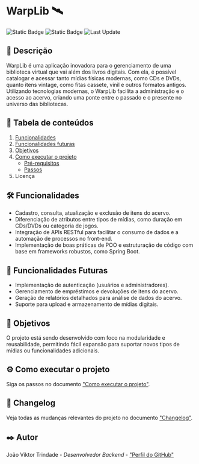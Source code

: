 # WarpLib 🛰️
![Static Badge](https://img.shields.io/badge/%F0%9F%93%A6Version-1.2.1--alpha-yellowgreen)
![Static Badge](https://img.shields.io/badge/%F0%9F%93%88_Status-In_Development-yellow)
![Last Update](https://img.shields.io/badge/Readme-06/12/2024-brightgreen)

## 📃 Descrição
WarpLib é uma aplicação inovadora para o gerenciamento de uma biblioteca virtual que vai além dos livros digitais. Com ela, é possível catalogar e acessar tanto mídias físicas modernas, como CDs e DVDs, quanto itens vintage, como fitas cassete, vinil e outros formatos antigos. Utilizando tecnologias modernas, o WarpLib facilita a administração e o acesso ao acervo, criando uma ponte entre o passado e o presente no universo das bibliotecas.


## 📖 Tabela de conteúdos
1. [Funcionalidades](#️-funcionalidades)
2. [Funcionalidades futuras](#-funcionalidades-futuras)
3. [Objetivos](#-objetivos)
4. [Como executar o projeto](#-como-executar-o-projeto)
    - [Pré-requisitos](#-pré-requisitos)
    - [Passos](#-passos)
5. Licença

## 🛠️ Funcionalidades
- Cadastro, consulta, atualização e exclusão de itens do acervo.  
- Diferenciação de atributos entre tipos de mídias, como duração em CDs/DVDs ou categoria de jogos.  
- Integração de APIs RESTful para facilitar o consumo de dados e a automação de processos no front-end.  
- Implementação de boas práticas de POO e estruturação de código com base em frameworks robustos, como Spring Boot.  


## 🚀 Funcionalidades Futuras
- Implementação de autenticação (usuários e administradores).
- Gerenciamento de empréstimos e devoluções de itens do acervo.
- Geração de relatórios detalhados para análise de dados do acervo.
- Suporte para upload e armazenamento de mídias digitais.

## 🎯 Objetivos  

O projeto está sendo desenvolvido com foco na modularidade e reusabilidade, permitindo fácil expansão para suportar novos tipos de mídias ou funcionalidades adicionais.  


## ⚙️ Como executar o projeto
Siga os passos no documento ["Como executar o projeto"](docs/how_to_execute.md).

## 📝 Changelog
Veja todas as mudanças relevantes do projeto no documento ["Changelog"](docs/CHANGELOG.md).

## ✒️ Autor
João Viktor Trindade - _Desenvolvedor Backend_ - ["Perfil do GitHub"](https://github.com/oJoaoViktor)
